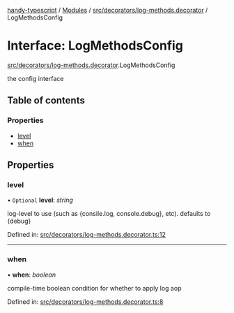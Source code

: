 [handy-typescript](../README.md) / [Modules](../modules.md) / [src/decorators/log-methods.decorator](../modules/src_decorators_log_methods_decorator.md) / LogMethodsConfig

# Interface: LogMethodsConfig

[src/decorators/log-methods.decorator](../modules/src_decorators_log_methods_decorator.md).LogMethodsConfig

the config interface

## Table of contents

### Properties

- [level](src_decorators_log_methods_decorator.logmethodsconfig.md#level)
- [when](src_decorators_log_methods_decorator.logmethodsconfig.md#when)

## Properties

### level

• `Optional` **level**: *string*

log-level to use (such as {consile.log, console.debug}, etc). defaults to {debug}

Defined in: [src/decorators/log-methods.decorator.ts:12](https://github.com/robbiemu/handy-typescript/blob/1dd3e37/src/decorators/log-methods.decorator.ts#L12)

___

### when

• **when**: *boolean*

compile-time boolean condition for whether to apply log aop

Defined in: [src/decorators/log-methods.decorator.ts:8](https://github.com/robbiemu/handy-typescript/blob/1dd3e37/src/decorators/log-methods.decorator.ts#L8)
